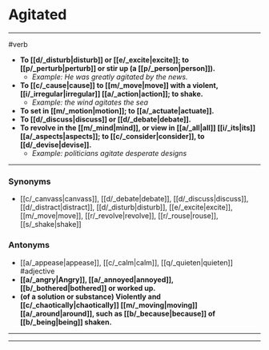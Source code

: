 # Agitated
---
#verb
- **To [[d/_disturb|disturb]] or [[e/_excite|excite]]; to [[p/_perturb|perturb]] or stir up (a [[p/_person|person]]).**
	- _Example: He was greatly agitated by the news._
- **To [[c/_cause|cause]] to [[m/_move|move]] with a violent, [[i/_irregular|irregular]] [[a/_action|action]]; to shake.**
	- _Example: the wind agitates the sea_
- **To set in [[m/_motion|motion]]; to [[a/_actuate|actuate]].**
- **To [[d/_discuss|discuss]] or [[d/_debate|debate]].**
- **To revolve in the [[m/_mind|mind]], or view in [[a/_all|all]] [[i/_its|its]] [[a/_aspects|aspects]]; to [[c/_consider|consider]], to [[d/_devise|devise]].**
	- _Example: politicians agitate desperate designs_
---
### Synonyms
- [[c/_canvass|canvass]], [[d/_debate|debate]], [[d/_discuss|discuss]], [[d/_distract|distract]], [[d/_disturb|disturb]], [[e/_excite|excite]], [[m/_move|move]], [[r/_revolve|revolve]], [[r/_rouse|rouse]], [[s/_shake|shake]]
### Antonyms
- [[a/_appease|appease]], [[c/_calm|calm]], [[q/_quieten|quieten]]
#adjective
- **[[a/_angry|Angry]], [[a/_annoyed|annoyed]], [[b/_bothered|bothered]] or worked up.**
- **(of a solution or substance) Violently and [[c/_chaotically|chaotically]] [[m/_moving|moving]] [[a/_around|around]], such as [[b/_because|because]] of [[b/_being|being]] shaken.**
---
---
